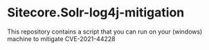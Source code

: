 # Sitecore.Solr-log4j-mitigation
This repository contains a script that you can run on your (windows) machine to mitigate CVE-2021-44228
